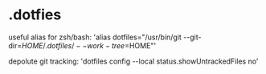 # .dotfies

useful alias for zsh/bash: 'alias dotfiles="/usr/bin/git --git-dir=$HOME/.dotfiles/ --work-tree=$HOME"'

depolute git tracking: 'dotfiles config --local status.showUntrackedFiles no'
